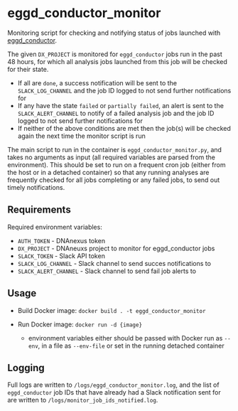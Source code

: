 # eggd_conductor_monitor
Monitoring script for checking and notifying status of jobs launched with [eggd_conductor](https://github.com/eastgenomics/eggd_conductor).

The given `DX_PROJECT` is monitored for `eggd_conductor` jobs run in the past 48 hours, for which all analysis jobs launched from this job will be checked for their state.
- If all are `done`, a success notification will be sent to the `SLACK_LOG_CHANNEL` and the job ID logged to not send further notifications for
- If any have the state `failed` or `partially failed`, an alert is sent to the `SLACK_ALERT_CHANNEL` to notify of a failed analysis job and the job ID logged to not send further notifications for
- If neither of the above conditions are met then the job(s) will be checked again the next time the monitor script is run

The main script to run in the container is `eggd_conductor_monitor.py`, and takes no arguments as input (all required variables are parsed from the environment). This should be set to run on a frequent cron job (either from the host or in a detached container) so that any running analyses are frequently checked for all jobs completing or any failed jobs, to send out timely notifications.


## Requirements

Required environment variables:
- `AUTH_TOKEN` - DNAnexus token
- `DX_PROJECT` - DNAneuxs project to monitor for eggd_conductor jobs
- `SLACK_TOKEN` - Slack API token
- `SLACK_LOG_CHANNEL` - Slack channel to send succes notifications to
- `SLACK_ALERT_CHANNEL` - Slack channel to send fail job alerts to

## Usage

- Build Docker image: `docker build . -t eggd_conductor_monitor`

- Run Docker image: `docker run -d {image}`
  - environment variables either should be passed with Docker run as `--env`, in a file as `--env-file` or set in the running detached container

## Logging

Full logs are written to `/logs/eggd_conductor_monitor.log`, and the list of `eggd_conductor` job IDs that have already had a Slack notification sent for are written to `/logs/monitor_job_ids_notified.log`.